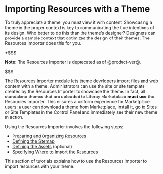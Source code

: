 # Importing Resources with a Theme [](id=importing-resources-with-a-theme)

To truly appreciate a theme, you must view it with content. Showcasing a theme 
in the proper context is key to communicating the true intentions of its design.
Who better to do this than the theme's designer? Designers can provide a sample
context that optimizes the design of their themes. The Resources Importer does
this for you. 

+$$$

**Note:** The Resources Importer is deprecated as of @product-ver@.

$$$

The Resources Importer module lets theme developers import files and web content
with a theme. Administrators can use the site or site template created by the
Resources Importer to showcase the theme. In fact, all standalone themes that
are uploaded to Liferay Marketplace **must use** the Resources Importer. This
ensures a uniform experience for Marketplace users: a user can download a theme
from Marketplace, install it, go to Sites or Site Templates in the Control Panel
and immediately see their new theme in action. 

Using the Resources Importer involves the following steps:

- [Preparing and Organizing Resources](/develop/tutorials/-/knowledge_base/7-1/preparing-resources-for-the-importer)
- [Defining the Sitemap](/develop/tutorials/-/knowledge_base/7-1/defining-the-sitemap)
- [Defining the Assets](/develop/tutorials/-/knowledge_base/7-1/defining-the-assets) (optional)
- [Specifying Where to Import the Resources](/develop/tutorials/-/knowledge_base/7-1/specifying-where-to-import-resources) 

This section of tutorials explains how to use the Resources Importer to import 
resources with your theme. 
